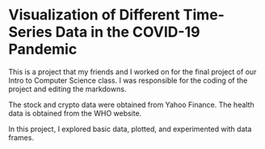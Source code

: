 # Visualization of Different Time-Series Data in the COVID-19 Pandemic

This is a project that my friends and I worked on for the final project of our Intro to Computer Science class. I was responsible for the coding of the project and editing the markdowns. 

The stock and crypto data were obtained from Yahoo Finance. The health data is obtained from the WHO website. 

In this project, I explored basic data, plotted, and experimented with data frames.

